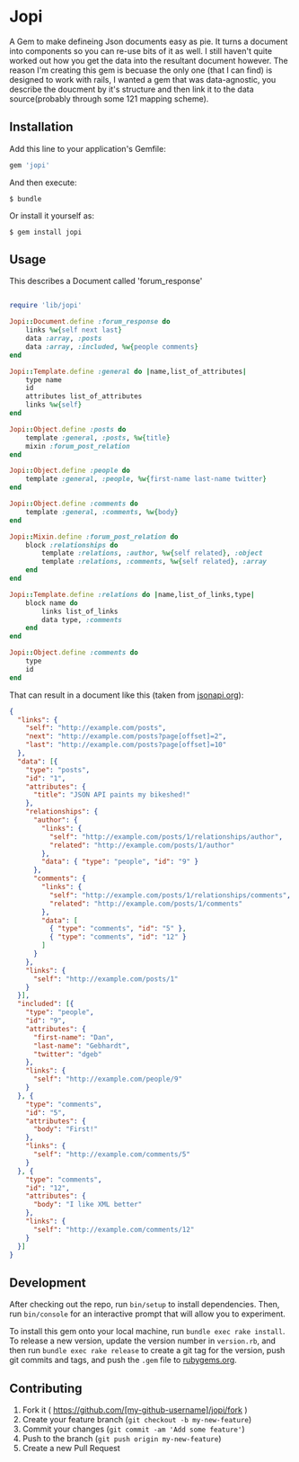 # Jopi

A Gem to make defineing Json documents easy as pie.
It turns a document into components so you can re-use bits of it as well.
I still haven't quite worked out how you get the data into the resultant document however. 
The reason I'm creating this gem is becuase the only one (that I can find) is designed to work with rails, I wanted a gem that was data-agnostic, you describe the doucment by it's structure and then link it to the data source(probably through some 121 mapping scheme).

## Installation

Add this line to your application's Gemfile:

```ruby
gem 'jopi'
```

And then execute:

    $ bundle

Or install it yourself as:

    $ gem install jopi

## Usage

This describes a Document called 'forum_response'
```ruby

require 'lib/jopi'

Jopi::Document.define :forum_response do 
    links %w{self next last}
    data :array, :posts
    data :array, :included, %w{people comments}
end

Jopi::Template.define :general do |name,list_of_attributes|
    type name
    id
    attributes list_of_attributes
    links %w{self}
end

Jopi::Object.define :posts do
    template :general, :posts, %w{title}
    mixin :forum_post_relation
end

Jopi::Object.define :people do
    template :general, :people, %w{first-name last-name twitter}
end

Jopi::Object.define :comments do
    template :general, :comments, %w{body}
end

Jopi::Mixin.define :forum_post_relation do
    block :relationships do
        template :relations, :author, %w{self related}, :object
        template :relations, :comments, %w{self related}, :array
    end
end

Jopi::Template.define :relations do |name,list_of_links,type|
    block name do
        links list_of_links
        data type, :comments
    end
end

Jopi::Object.define :comments do
    type
    id
end
```

That can result in a document like this (taken from [jsonapi.org](jsonapi.org)):
```json
{
  "links": {
    "self": "http://example.com/posts",
    "next": "http://example.com/posts?page[offset]=2",
    "last": "http://example.com/posts?page[offset]=10"
  },
  "data": [{
    "type": "posts",
    "id": "1",
    "attributes": {
      "title": "JSON API paints my bikeshed!"
    },
    "relationships": {
      "author": {
        "links": {
          "self": "http://example.com/posts/1/relationships/author",
          "related": "http://example.com/posts/1/author"
        },
        "data": { "type": "people", "id": "9" }
      },
      "comments": {
        "links": {
          "self": "http://example.com/posts/1/relationships/comments",
          "related": "http://example.com/posts/1/comments"
        },
        "data": [
          { "type": "comments", "id": "5" },
          { "type": "comments", "id": "12" }
        ]
      }
    },
    "links": {
      "self": "http://example.com/posts/1"
    }
  }],
  "included": [{
    "type": "people",
    "id": "9",
    "attributes": {
      "first-name": "Dan",
      "last-name": "Gebhardt",
      "twitter": "dgeb"
    },
    "links": {
      "self": "http://example.com/people/9"
    }
  }, {
    "type": "comments",
    "id": "5",
    "attributes": {
      "body": "First!"
    },
    "links": {
      "self": "http://example.com/comments/5"
    }
  }, {
    "type": "comments",
    "id": "12",
    "attributes": {
      "body": "I like XML better"
    },
    "links": {
      "self": "http://example.com/comments/12"
    }
  }]
}
```

## Development

After checking out the repo, run `bin/setup` to install dependencies. Then, run `bin/console` for an interactive prompt that will allow you to experiment.

To install this gem onto your local machine, run `bundle exec rake install`. To release a new version, update the version number in `version.rb`, and then run `bundle exec rake release` to create a git tag for the version, push git commits and tags, and push the `.gem` file to [rubygems.org](https://rubygems.org).

## Contributing

1. Fork it ( https://github.com/[my-github-username]/jopi/fork )
2. Create your feature branch (`git checkout -b my-new-feature`)
3. Commit your changes (`git commit -am 'Add some feature'`)
4. Push to the branch (`git push origin my-new-feature`)
5. Create a new Pull Request
